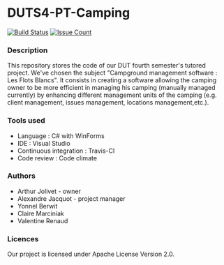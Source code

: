 # DUTS4-PT-Camping #

[![Build Status](https://travis-ci.com/Bokoblin/DUTS4-PT-Camping.svg?token=G5wZLAQfSsj9KcoZsDs4&branch=master)](https://travis-ci.com/Bokoblin/DUTS4-PT-Camping)
[![Issue Count](https://codeclimate.com/repos/58c968b0eaf2280265000226/badges/80f805b4216876fb8994/issue_count.svg)](https://codeclimate.com/repos/58c968b0eaf2280265000226/feed)

### Description ###

This repository stores the code of our DUT fourth semester's tutored project.
We've chosen the subject "Campground management software : Les Flots Blancs".
It consists in creating a software allowing the camping owner to be more efficient in managing
his camping (manually managed currently) by enhancing different management units of the camping
(e.g. client management, issues management, locations management,etc.).


### Tools used ###

* Language : C# with WinForms
* IDE : Visual Studio
* Continuous integration : Travis-CI
* Code review : Code climate


### Authors ###

* Arthur Jolivet - owner
* Alexandre Jacquot - project manager
* Yonnel Berwit
* Claire Marciniak
* Valentine Renaud

### Licences ###

Our project is licensed under Apache License Version 2.0.
